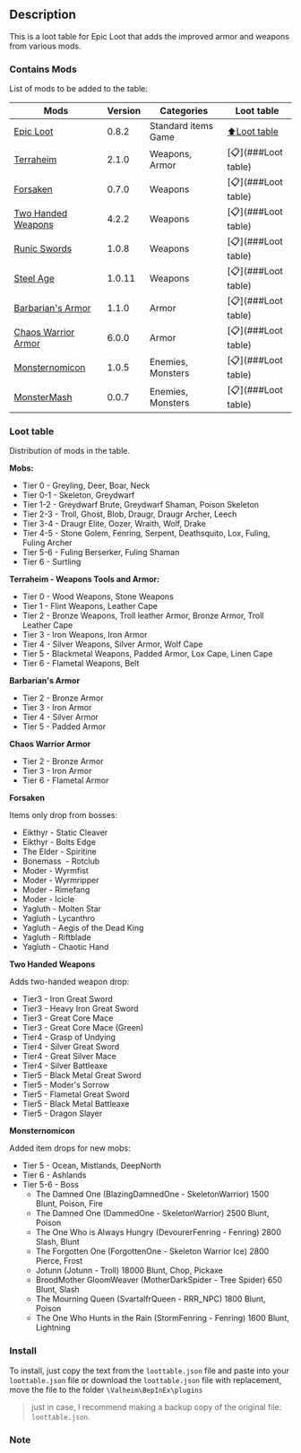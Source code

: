 ## Description
This is a loot table for Epic Loot that adds the improved armor and weapons from various mods.


### Сontains Mods
List of mods to be added to the table:

| Mods | Version | Categories | Loot table | 
| -- | -- | -- | -- | 
| [Epic Loot](http://www.nexusmods.com/valheim/mods/387) |   0.8.2 | Standard items Game |  [:arrow_up:Loot table](#loot-table) | 
| [Terraheim](https://www.nexusmods.com/valheim/mods/803) | 2.1.0 | Weapons, Armor | [📋](###Loot table) | 
| [Forsaken](http://www.nexusmods.com/valheim/mods/799) | 0.7.0 | Weapons | [📋](###Loot table) | 
| [Two Handed Weapons](https://www.nexusmods.com/valheim/mods/1189) | 4.2.2 | Weapons | [📋](###Loot table) | 
| [Runic Swords](https://www.nexusmods.com/valheim/mods/1179) | 1.0.8 | Weapons | [📋](###Loot table) | 
| [Steel Age](https://www.nexusmods.com/valheim/mods/1143) | 1.0.11 | Weapons | [📋](###Loot table) | 
| [Barbarian's Armor](https://www.nexusmods.com/valheim/mods/640) | 1.1.0 | Armor | [📋](###Loot table) | 
| [Chaos Warrior Armor](https://www.nexusmods.com/valheim/mods/1215) | 6.0.0 | Armor | [📋](###Loot table) | 
| [Monsternomicon](https://www.nexusmods.com/valheim/mods/1166) | 1.0.5 | Enemies, Monsters | [📋](###Loot table) | 
| [MonsterMash](https://www.nexusmods.com/valheim/mods/1284) | 0.0.7 | Enemies, Monsters | [📋](###Loot table) | 
 
### Loot table
Distribution of mods in the table.

**Mobs:**
* Tier 0 - Greyling, Deer, Boar, Neck
* Tier 0-1 - Skeleton, Greydwarf
* Tier 1-2 - Greydwarf Brute, Greydwarf Shaman, Poison Skeleton
* Tier 2-3 - Troll, Ghost, Blob, Draugr, Draugr Archer, Leech
* Tier 3-4 - Draugr Elite, Oozer, Wraith, Wolf, Drake
* Tier 4-5 - Stone Golem, Fenring, Serpent, Deathsquito, Lox, Fuling, Fuling Archer
* Tier 5-6 - Fuling Berserker, Fuling Shaman
* Tier 6 - Surtling

**Terraheim - Weapons Tools and Armor:**
* Tier 0 - Wood Weapons, Stone Weapons
* Tier 1 - Flint Weapons, Leather Cape
* Tier 2 - Bronze Weapons, Troll leather Armor, Bronze Armor, Troll Leather Cape
* Tier 3 - Iron Weapons, Iron Armor
* Tier 4 - Silver Weapons, Silver Armor, Wolf Cape
* Tier 5 - Blackmetal Weapons, Padded Armor, Lox Cape, Linen Cape
* Tier 6 - Flametal Weapons, Belt

**Barbarian's Armor**

* Tier 2 - Bronze Armor
* Tier 3 - Iron Armor
* Tier 4 - Silver Armor
* Tier 5 - Padded Armor

**Chaos Warrior Armor**

* Tier 2 - Bronze Armor
* Tier 3 - Iron Armor
* Tier 6 - Flametal Armor

**Forsaken**

Items only drop from bosses:

* Eikthyr - Static Cleaver
* Eikthyr -  Bolts Edge
* The Elder - Spiritine
* Bonemass  - Rotclub
* Moder - Wyrmfist
* Moder - Wyrmripper
* Moder - Rimefang
* Moder - Icicle
* Yagluth - Molten Star
* Yagluth - Lycanthro
* Yagluth - Aegis of the Dead King
* Yagluth - Riftblade
* Yagluth - Chaotic Hand

**Two Handed Weapons**

Adds two-handed weapon drop:

* Tier3 - Iron Great Sword
* Tier3 - Heavy Iron Great Sword
* Tier3 - Great Core Mace
* Tier3 - Great Core Mace (Green)
* Tier4 - Grasp of Undying
* Tier4 - Silver Great Sword
* Tier4 - Great Silver Mace
* Tier4 - Silver Battleaxe
* Tier5 - Black Metal Great Sword
* Tier5 - Moder's Sorrow
* Tier5 - Flametal Great Sword
* Tier5 - Black Metal Battleaxe
* Tier5 - Dragon Slayer

**Monsternomicon**

Added item drops for new mobs:

* Tier 5 - Ocean, Mistlands, DeepNorth
* Tier 6 - Ashlands
* Tier 5-6 - Boss
  * The Damned One                (BlazingDamnedOne - SkeletonWarrior)   1500                      Blunt, Poison, Fire
  * The Damned One                (DammedOne - SkeletonWarrior)          2500                      Blunt, Poison
  * The One Who is Always Hungry  (DevourerFenring - Fenring)            2800                      Slash, Blunt
  * The Forgotten One             (ForgottenOne - Skeleton Warrior Ice)  2800                      Pierce, Frost
  * Jotunn                        (Jotunn - Troll)                       18000                     Blunt, Chop, Pickaxe
  * BroodMother GloomWeaver       (MotherDarkSpider - Tree Spider)       650                       Blunt, Slash
  * The Mourning Queen            (SvartalfrQueen - RRR_NPC)             1800                      Blunt, Poison
  * The One Who Hunts in the Rain (StormFenring - Fenring)               1600                      Blunt, Lightning

### Install
To install, just copy the text from the `loottable.json` file and paste into your `loottable.json` file or download the `loottable.json` file with replacement, move the file to the folder `\Valheim\BepInEx\plugins`

> just in case, I recommend making a backup copy of the original file: `loottable.json`.

### Note
